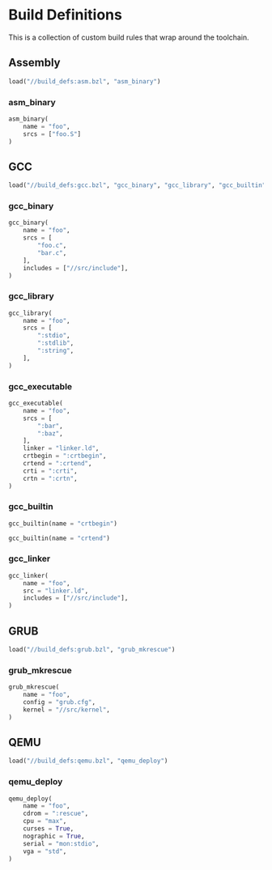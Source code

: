 # Build Definitions

This is a collection of custom build rules that wrap around the toolchain.

## Assembly

```python
load("//build_defs:asm.bzl", "asm_binary")
```

### asm_binary

```python
asm_binary(
    name = "foo",
    srcs = ["foo.S"]
)
```

## GCC

```python
load("//build_defs:gcc.bzl", "gcc_binary", "gcc_library", "gcc_builtin")
```

### gcc_binary

```python
gcc_binary(
    name = "foo",
    srcs = [
        "foo.c",
        "bar.c",
    ],
    includes = ["//src/include"],
)
```

### gcc_library

```python
gcc_library(
    name = "foo",
    srcs = [
        ":stdio",
        ":stdlib",
        ":string",
    ],
)
```

### gcc_executable

```python
gcc_executable(
    name = "foo",
    srcs = [
        ":bar",
        ":baz",
    ],
    linker = "linker.ld",
    crtbegin = ":crtbegin",
    crtend = ":crtend",
    crti = ":crti",
    crtn = ":crtn",
)
```

### gcc_builtin

```python
gcc_builtin(name = "crtbegin")

gcc_builtin(name = "crtend")
```

### gcc_linker

```python
gcc_linker(
    name = "foo",
    src = "linker.ld",
    includes = ["//src/include"],
)
```

## GRUB

```python
load("//build_defs:grub.bzl", "grub_mkrescue")
```

### grub_mkrescue

```python
grub_mkrescue(
    name = "foo",
    config = "grub.cfg",
    kernel = "//src/kernel",
)
```

## QEMU

```python
load("//build_defs:qemu.bzl", "qemu_deploy")
```

### qemu_deploy

```python
qemu_deploy(
    name = "foo",
    cdrom = ":rescue",
    cpu = "max",
    curses = True,
    nographic = True,
    serial = "mon:stdio",
    vga = "std",
)
```
